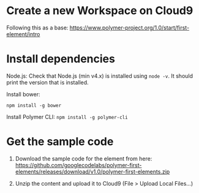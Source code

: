 # Create a new Workspace on Cloud9




Following this as a base: https://www.polymer-project.org/1.0/start/first-element/intro

# Install dependencies

Node.js:
Check that Node.js (min v4.x) is installed using `node -v`. It should print the version that is installed. 

Install bower: 

`npm install -g bower`

Install Polymer CLI:
`npm install -g polymer-cli`

# Get the sample code

1. Download the sample code for the element from here: https://github.com/googlecodelabs/polymer-first-elements/releases/download/v1.0/polymer-first-elements.zip

1. Unzip the content and upload it to Cloud9 (File > Upload Local Files...)